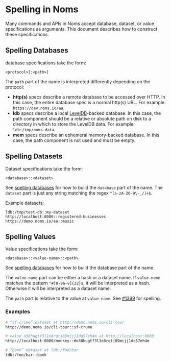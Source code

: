 # Spelling in Noms

Many commands and APIs in Noms accept database, dataset, or value specifications as arguments. This document describes how to construct these specifications.

## Spelling Databases

database specifications take the form:

```
<protocol>[:<path>]
```

The `path` part of the name is interpreted differently depending on the protocol:

- **http(s)** specs describe a remote database to be accessed over HTTP. In this case, the entire database spec is a normal http(s) URL. For example: `https://dev.noms.io/aa`.
- **ldb** specs describe a local [LevelDB](https://github.com/google/leveldb)-backed database. In this case, the path component should be a relative or absolute path on disk to a directory in which to store the LevelDB data. For example: `ldb:/tmp/noms-data`.
- **mem** specs describe an ephemeral memory-backed database. In this case, the path component is not used and must be empty.

## Spelling Datasets

Dataset specifications take the form:

```
<database>::<dataset>
```

See [spelling databases](#spelling-databases) for how to build the `database` part of the name. The `dataset` part is just any string matching the regex `^[a-zA-Z0-9\-_/]+$`.

Example datasets:

```
ldb:/tmp/test-db::my-dataset
http://localhost:8000::registered-businesses
https://demo.noms.io/aa::music
```

## Spelling Values

Value specifications take the form:

```
<database>::<value-name>::<path>
```

See [spelling databases](#spelling-databases) for how to build the database part of the name.

The `value-name` part can be either a hash or a dataset name. If  `value-name` matches the pattern `^#[0-9a-v]{32}$`, it will be interpreted as a hash. Otherwise it will be interpreted as a dataset name.

The `path` part is relative to the value at `value-name`. See [#1399](https://github.com/attic-labs/noms/issues/1399) for spelling.

### Examples

```sh
# “sf-crime” dataset at http://demo.noms.io/cli-tour
http://demo.noms.io/cli-tour::sf-crume

# value o38hugtf3l1e8rqtj89mijj1dq57eh4m at http://localhost:8000
http://localhost:8000/monkey::#o38hugtf3l1e8rqtj89mijj1dq57eh4m

# “bonk” dataset at ldb:/foo/bar
ldb:/foo/bar::bonk
```
